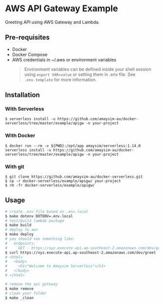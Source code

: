 # AWS API Gateway Example

Greeting API using AWS Gateway and Lambda.

## Pre-requisites

- Docker
- Docker Compose
- AWS credentials in ~/.aws or environment variables
  > Environment variables can be defined inside your shell session using `export VAR=value` or setting them in .env file. See `.env.template` for more information.

## Installation

### With Serverless

    $ serverless install -u https://github.com/amaysim-au/docker-serverless/tree/master/example/apigw -n your-project

### With Docker

    $ docker run --rm -v ${PWD}:/opt/app amaysim/serverless:1.14.0 serverless install -u https://github.com/amaysim-au/docker-serverless/tree/master/example/apigw -n your-project

### With git

    $ git clone https://github.com/amaysim-au/docker-serverless.git
    $ cp -r docker-serverless/example/apigw/ your-project
    $ rm -fr docker-serverless/example/apigw/

## Usage

```bash
# create .env file based on .env.local
$ make dotenv DOTENV=.env.local
# test/build lambda package
$ make build
# deploy to aws
$ make deploy
# you should see something like:
#   endpoints:
#     GET - https://xyz.execute-api.ap-southeast-2.amazonaws.com/dev/greet
$ curl https://xyz.execute-api.ap-southeast-2.amazonaws.com/dev/greet
# <html>
#   <body>
#     <h1>"Welcome to Amaysim Serverless"</h1>
#   </body>
# </html>

# remove the api gateway
$ make remove
# clean your folder
$ make _clean
```